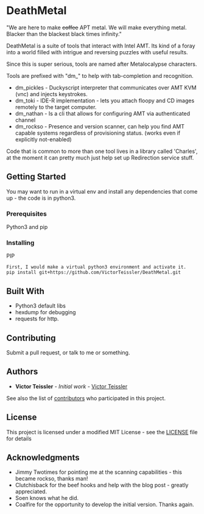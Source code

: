 # DeathMetal

"We are here to make ~~coffee~~ APT metal. We will make everything metal. Blacker than the blackest black times infinity."

DeathMetal is a suite of tools that interact with Intel AMT. Its kind of a foray into a world filled with intrigue and reversing puzzles with useful results.

Since this is super serious, tools are named after Metalocalypse characters.

Tools are prefixed with "dm_" to help with tab-completion and recognition.
* dm_pickles - Duckyscript interpreter that communicates over AMT KVM (vnc) and injects keystrokes. 
* dm_toki    - IDE-R implementation - lets you attach floopy and CD images remotely to the target computer.
* dm_nathan  - Is a cli that allows for configuring AMT via authenticated channel
* dm_rockso  - Presence and version scanner, can help you find AMT capable systems regardless of provisioning status. (works even if explicitly not-enabled)

Code that is common to more than one tool lives in a library called 'Charles', at the moment it can pretty much just help set up Redirection service stuff.

## Getting Started

You may want to run in a virtual env and install any dependencies that come up - the code is in python3.

### Prerequisites

Python3 and pip

### Installing

PIP

```
First, I would make a virtual python3 environment and activate it.
pip install git+https://github.com/VictorTeissler/DeathMetal.git
```

## Built With
* Python3 default libs
* hexdump for debugging
* requests for http.

## Contributing
Submit a pull request, or talk to me or something.

## Authors

* **Victor Teissler** - *Initial work* - [Victor Teissler](https://github.com/VictorTeissler)

See also the list of [contributors](https://github.com/VictorTeissler/DeathMetal/contributors) who participated in this project.

## License

This project is licensed under a modified MIT License - see the [LICENSE](LICENSE) file for details

## Acknowledgments

* Jimmy Twotimes for pointing me at the scanning capabilities - this became rockso, thanks man!
* Clutchisback for the beef hooks and help with the blog post - greatly appreciated.
* Soen knows what he did.
* Coalfire for the opportunity to develop the initial version. Thanks again.
